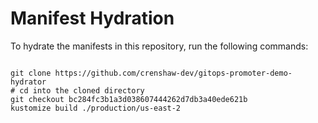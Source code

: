 
# Manifest Hydration

To hydrate the manifests in this repository, run the following commands:

```shell

git clone https://github.com/crenshaw-dev/gitops-promoter-demo-hydrator
# cd into the cloned directory
git checkout bc284fc3b1a3d038607444262d7db3a40ede621b
kustomize build ./production/us-east-2
```